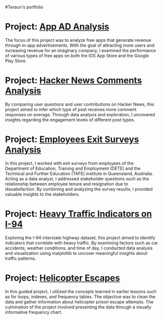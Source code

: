 
#Teraun's portfolio



# Project: [App AD Analysis](https://github.com/teraunsb/App-Ad-Analysis/blob/main/_App%20Ad%20Project%20tsb.ipynb)
The focus of this project was to analyze free apps that generate revenue through in-app advertisements. With the goal of attracting more users and increasing revenue for an imaginary company, I examined the performance of various types of free apps on both the IOS App Store and the Google Play Store.

# Project: [Hacker News Comments Analysis](https://github.com/teraunsb/Hacker-News-Comments-project/blob/main/_Hacker%20News%20tsb%20project.ipynb)
By comparing user questions and user contributions on Hacker News, this project aimed to infer which type of post receives more comment responses on average. Through data analysis and exploration, I uncovered insights regarding the engagement levels of different post types.

# Project: [Employees Exit Surveys Analysis](https://github.com/teraunsb/Employees-Exit-surveys-project/blob/main/Employee%20Exit%20surveys%20project.ipynb)
In this project, I worked with exit surveys from employees of the Department of Education, Training and Employment (DETE) and the Technical and Further Education (TAFE) institute in Queensland, Australia. Acting as a data analyst, I addressed stakeholder questions such as the relationship between employee tenure and resignation due to dissatisfaction. By combining and analyzing the survey results, I provided valuable insights to the stakeholders.

# Project: [Heavy Traffic Indicators on I-94](https://github.com/teraunsb/I-94-Traffic-Analysis/blob/main/I-94%20traffic%20project.ipynb)
Exploring the I-94 interstate highway dataset, this project aimed to identify indicators that correlate with heavy traffic. By examining factors such as car accidents, weather conditions, and time of day, I conducted data analysis and visualization using matplotlib to uncover meaningful insights about traffic patterns.

# Project: [Helicopter Escapes](https://github.com/teraunsb/Helicopter-landing-first-guided-project/blob/main/_helicopter%20escapes%20portfolio.ipynb)
In this guided project, I utilized the concepts learned in earlier lessons such as for loops, indexes, and frequency tables. The objective was to clean the data and gather information about helicopter prison escape attempts. The culmination of the project involved presenting the data through a visually informative frequency chart.
